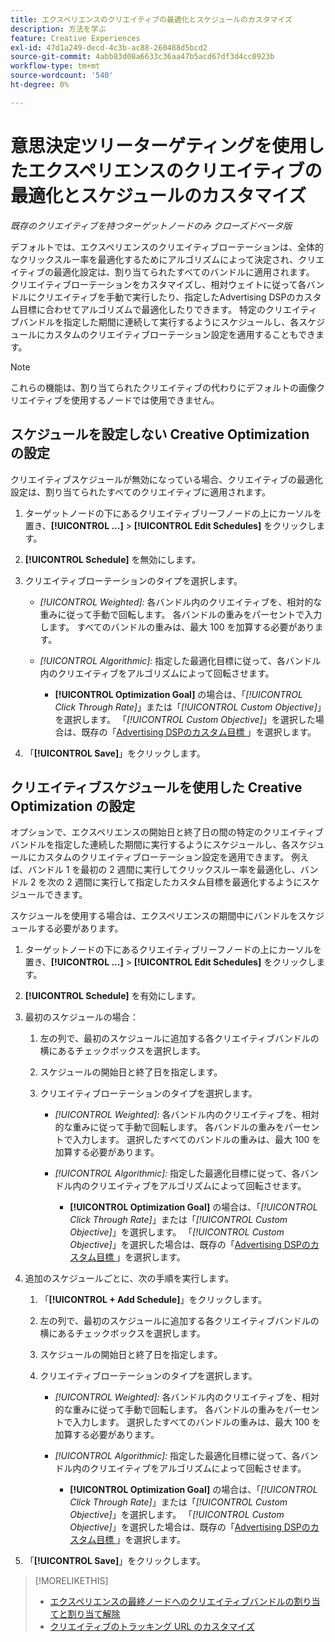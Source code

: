 ```yaml
---
title: エクスペリエンスのクリエイティブの最適化とスケジュールのカスタマイズ
description: 方法を学ぶ
feature: Creative Experiences
exl-id: 47d1a249-decd-4c3b-ac88-260488d5bcd2
source-git-commit: 4abb83d08a6633c36aa47b5acd67df3d4cc0923b
workflow-type: tm+mt
source-wordcount: '540'
ht-degree: 0%

---
```


# 意思決定ツリーターゲティングを使用したエクスペリエンスのクリエイティブの最適化とスケジュールのカスタマイズ

*既存のクリエイティブを持つターゲットノードのみ*
*クローズドベータ版*

デフォルトでは、エクスペリエンスのクリエイティブローテーションは、全体的なクリックスルー率を最適化するためにアルゴリズムによって決定され、クリエイティブの最適化設定は、割り当てられたすべてのバンドルに適用されます。 クリエイティブローテーションをカスタマイズし、相対ウェイトに従って各バンドルにクリエイティブを手動で実行したり、指定したAdvertising DSPのカスタム目標に合わせてアルゴリズムで最適化したりできます。 特定のクリエイティブバンドルを指定した期間に連続して実行するようにスケジュールし、各スケジュールにカスタムのクリエイティブローテーション設定を適用することもできます。

>[!NOTE]
>
>これらの機能は、割り当てられたクリエイティブの代わりにデフォルトの画像クリエイティブを使用するノードでは使用できません。

## スケジュールを設定しない Creative Optimization の設定

クリエイティブスケジュールが無効になっている場合、クリエイティブの最適化設定は、割り当てられたすべてのクリエイティブに適用されます。

1. ターゲットノードの下にあるクリエイティブリーフノードの上にカーソルを置き、**[!UICONTROL ...]** > **[!UICONTROL Edit Schedules]** をクリックします。

1. **[!UICONTROL Schedule]** を無効にします。

1. クリエイティブローテーションのタイプを選択します。

   * *[!UICONTROL Weighted]:* 各バンドル内のクリエイティブを、相対的な重みに従って手動で回転します。 各バンドルの重みをパーセントで入力します。 すべてのバンドルの重みは、最大 100 を加算する必要があります。

   * *[!UICONTROL Algorithmic]:* 指定した最適化目標に従って、各バンドル内のクリエイティブをアルゴリズムによって回転させます。

      * **[!UICONTROL Optimization Goal]** の場合は、「*[!UICONTROL Click Through Rate]*」または「*[!UICONTROL Custom Objective]*」を選択します。  「*[!UICONTROL Custom Objective]*」を選択した場合は、既存の「[Advertising DSPのカスタム目標 ](/help/dsp/optimization/custom-goal.md)」を選択します。

1. 「**[!UICONTROL Save]**」をクリックします。

## クリエイティブスケジュールを使用した Creative Optimization の設定

オプションで、エクスペリエンスの開始日と終了日の間の特定のクリエイティブバンドルを指定した連続した期間に実行するようにスケジュールし、各スケジュールにカスタムのクリエイティブローテーション設定を適用できます。 例えば、バンドル 1 を最初の 2 週間に実行してクリックスルー率を最適化し、バンドル 2 を次の 2 週間に実行して指定したカスタム目標を最適化するようにスケジュールできます。

スケジュールを使用する場合は、エクスペリエンスの期間中にバンドルをスケジュールする必要があります。

1. ターゲットノードの下にあるクリエイティブリーフノードの上にカーソルを置き、**[!UICONTROL ...]** > **[!UICONTROL Edit Schedules]** をクリックします。

1. **[!UICONTROL Schedule]** を有効にします。

1. 最初のスケジュールの場合：

   1. 左の列で、最初のスケジュールに追加する各クリエイティブバンドルの横にあるチェックボックスを選択します。

   1. スケジュールの開始日と終了日を指定します。

   1. クリエイティブローテーションのタイプを選択します。

      * *[!UICONTROL Weighted]:* 各バンドル内のクリエイティブを、相対的な重みに従って手動で回転します。 各バンドルの重みをパーセントで入力します。 選択したすべてのバンドルの重みは、最大 100 を加算する必要があります。

      * *[!UICONTROL Algorithmic]:* 指定した最適化目標に従って、各バンドル内のクリエイティブをアルゴリズムによって回転させます。

         * **[!UICONTROL Optimization Goal]** の場合は、「*[!UICONTROL Click Through Rate]*」または「*[!UICONTROL Custom Objective]*」を選択します。  「*[!UICONTROL Custom Objective]*」を選択した場合は、既存の「[Advertising DSPのカスタム目標 ](/help/dsp/optimization/custom-goal.md)」を選択します。

1. 追加のスケジュールごとに、次の手順を実行します。

   1. 「**[!UICONTROL + Add Schedule]**」をクリックします。

   1. 左の列で、最初のスケジュールに追加する各クリエイティブバンドルの横にあるチェックボックスを選択します。

   1. スケジュールの開始日と終了日を指定します。

   1. クリエイティブローテーションのタイプを選択します。

      * *[!UICONTROL Weighted]:* 各バンドル内のクリエイティブを、相対的な重みに従って手動で回転します。 各バンドルの重みをパーセントで入力します。 選択したすべてのバンドルの重みは、最大 100 を加算する必要があります。

      * *[!UICONTROL Algorithmic]:* 指定した最適化目標に従って、各バンドル内のクリエイティブをアルゴリズムによって回転させます。

         * **[!UICONTROL Optimization Goal]** の場合は、「*[!UICONTROL Click Through Rate]*」または「*[!UICONTROL Custom Objective]*」を選択します。  「*[!UICONTROL Custom Objective]*」を選択した場合は、既存の「[Advertising DSPのカスタム目標 ](/help/dsp/optimization/custom-goal.md)」を選択します。

1. 「**[!UICONTROL Save]**」をクリックします。

>[!MORELIKETHIS]
>
>* [ エクスペリエンスの最終ノードへのクリエイティブバンドルの割り当てと割り当て解除 ](/help/creative/experiences/experience-assign-creative-bundles.md)
>* [ クリエイティブのトラッキング URL のカスタマイズ ](/help/creative/experiences/experience-tracking-urls-targeting.md)
